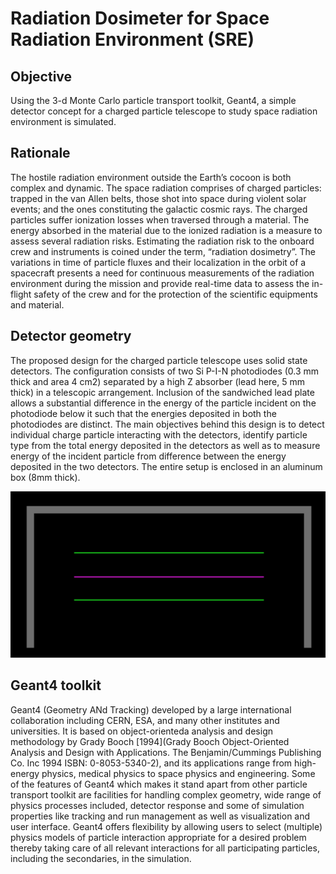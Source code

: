 # Radiation Dosimeter for Space Radiation Environment (SRE)

## Objective
Using the 3-d Monte Carlo particle transport toolkit, Geant4, a simple detector concept for a charged particle telescope to study space radiation environment is simulated.

## Rationale
The hostile radiation environment outside the Earth’s cocoon is both complex and dynamic. The space radiation comprises of charged particles: trapped in the van Allen belts, those shot into space during violent solar events; and the ones constituting the galactic cosmic rays. The charged particles suffer ionization losses when traversed through a material. The energy absorbed in the material due to the ionized radiation is a measure to assess several radiation risks. Estimating the radiation risk to the onboard crew and instruments is coined under the term, “radiation dosimetry”. The variations in time of particle fluxes and their localization in the orbit of a spacecraft presents a need for continuous measurements of the radiation environment during the mission and provide real-time data to assess the in-flight safety of the crew and for the protection of the scientific equipments and material. 

## Detector geometry
The proposed design for the charged particle telescope uses solid state detectors. The configuration consists of two Si P-I-N photodiodes (0.3 mm thick and area 4 cm2) separated by a high Z absorber (lead here, 5 mm thick) in a telescopic arrangement. Inclusion of the sandwiched lead plate allows a substantial difference in the energy of the particle incident on the photodiode below it such that the energies deposited in both the photodiodes are distinct. The main objectives behind this design is to detect individual charge particle interacting with the detectors, identify particle type from the total energy deposited in the detectors as well as to measure energy of the incident particle from difference between the energy deposited in the two detectors. The entire setup is enclosed in an aluminum box (8mm thick). 

![detgeom](https://github.com/jayantpendharkar/G4RadiationDosimeterSRE/blob/master/dosi_detgeom.png)

## Geant4 toolkit
Geant4 (Geometry ANd Tracking) developed by a large international collaboration including CERN, ESA, and many other institutes and universities. It is based on object-orienteda analysis and design methodology by Grady Booch [1994](Grady Booch Object-Oriented Analysis and Design with Applications. The Benjamin/Cummings Publishing Co. Inc 1994 ISBN: 0-8053-5340-2), and its applications range from high-energy physics, medical physics to space physics and engineering. Some of the features of Geant4 which makes it stand apart from other particle transport toolkit are facilities for handling complex geometry, wide range of physics processes included, detector response and some of simulation properties like tracking and run management as well as visualization and user interface. Geant4 offers flexibility by allowing users to select (multiple) physics models of particle interaction appropriate for a desired problem thereby taking care of all relevant interactions for all participating particles, including the secondaries, in the simulation.
